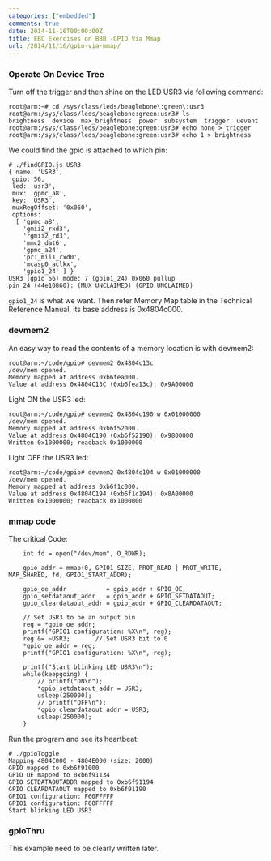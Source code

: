 ```yaml
---
categories: ["embedded"]
comments: true
date: 2014-11-16T00:00:00Z
title: EBC Exercises on BBB -GPIO Via Mmap
url: /2014/11/16/gpio-via-mmap/
---
```


### Operate On Device Tree
Turn off the trigger and then shine on the LED USR3 via following command:     

```
root@arm:~# cd /sys/class/leds/beaglebone\:green\:usr3
root@arm:/sys/class/leds/beaglebone:green:usr3# ls
brightness  device  max_brightness  power  subsystem  trigger  uevent
root@arm:/sys/class/leds/beaglebone:green:usr3# echo none > trigger 
root@arm:/sys/class/leds/beaglebone:green:usr3# echo 1 > brightness

```
We could find the gpio is attached to which pin:     

```
# ./findGPIO.js USR3                                                                
{ name: 'USR3',                                                                                         
 gpio: 56,                                                                                             
 led: 'usr3',                                                                                          
 mux: 'gpmc_a8',                                                                                       
 key: 'USR3',                                                                                          
 muxRegOffset: '0x060',                                                                                
 options:                                                                                              
  [ 'gpmc_a8',                                                                                         
    'gmii2_rxd3',                                                                                      
    'rgmii2_rd3',                                                                                      
    'mmc2_dat6',                                                                                       
    'gpmc_a24',                                                                                        
    'pr1_mii1_rxd0',                                                                                   
    'mcasp0_aclkx',                                                                                    
    'gpio1_24' ] }
USR3 (gpio 56) mode: 7 (gpio1_24) 0x060 pullup
pin 24 (44e10860): (MUX UNCLAIMED) (GPIO UNCLAIMED)

```
`gpio1_24` is what we want. Then refer Memory Map table in the Technical Reference Manual, its base address is 0x4804c000.     
### devmem2
An easy way to read the contents of a memory location is with devmem2:    

```
root@arm:~/code/gpio# devmem2 0x4804c13c
/dev/mem opened.
Memory mapped at address 0xb6fea000.
Value at address 0x4804C13C (0xb6fea13c): 0x9A00000

```
Light ON the USR3 led:     

```
root@arm:~/code/gpio# devmem2 0x4804c190 w 0x01000000
/dev/mem opened.
Memory mapped at address 0xb6f52000.
Value at address 0x4804C190 (0xb6f52190): 0x9800000
Written 0x1000000; readback 0x1000000

```
Light OFF the USR3 led:   

```
root@arm:~/code/gpio# devmem2 0x4804c194 w 0x01000000
/dev/mem opened.
Memory mapped at address 0xb6f1c000.
Value at address 0x4804C194 (0xb6f1c194): 0x8A00000
Written 0x1000000; readback 0x1000000

```
### mmap code
The critical Code:     

```
    int fd = open("/dev/mem", O_RDWR);

    gpio_addr = mmap(0, GPIO1_SIZE, PROT_READ | PROT_WRITE, MAP_SHARED, fd, GPIO1_START_ADDR);

    gpio_oe_addr           = gpio_addr + GPIO_OE;
    gpio_setdataout_addr   = gpio_addr + GPIO_SETDATAOUT;
    gpio_cleardataout_addr = gpio_addr + GPIO_CLEARDATAOUT;

    // Set USR3 to be an output pin
    reg = *gpio_oe_addr;
    printf("GPIO1 configuration: %X\n", reg);
    reg &= ~USR3;       // Set USR3 bit to 0
    *gpio_oe_addr = reg;
    printf("GPIO1 configuration: %X\n", reg);

    printf("Start blinking LED USR3\n");
    while(keepgoing) {
        // printf("ON\n");
        *gpio_setdataout_addr = USR3;
        usleep(250000);
        // printf("OFF\n");
        *gpio_cleardataout_addr = USR3;
        usleep(250000);
    }

```
Run the program and see its heartbeat:     

```
# ./gpioToggle 
Mapping 4804C000 - 4804E000 (size: 2000)
GPIO mapped to 0xb6f91000
GPIO OE mapped to 0xb6f91134
GPIO SETDATAOUTADDR mapped to 0xb6f91194
GPIO CLEARDATAOUT mapped to 0xb6f91190
GPIO1 configuration: F60FFFFF
GPIO1 configuration: F60FFFFF
Start blinking LED USR3

```
### gpioThru
This example need to be clearly written later.    
